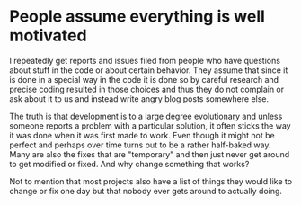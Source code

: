 # People assume everything is well motivated

I repeatedly get reports and issues filed from people who have questions about
stuff in the code or about certain behavior. They assume that since it is done
in a special way in the code it is done so by careful research and precise
coding resulted in those choices and thus they do not complain or ask about it
to us and instead write angry blog posts somewhere else.

The truth is that development is to a large degree evolutionary and unless
someone reports a problem with a particular solution, it often sticks the way
it was done when it was first made to work. Even though it might not be
perfect and perhaps over time turns out to be a rather half-baked way. Many
are also the fixes that are "temporary" and then just never get around to get
modified or fixed. And why change something that works?

Not to mention that most projects also have a list of things they would like to
change or fix one day but that nobody ever gets around to actually doing.

